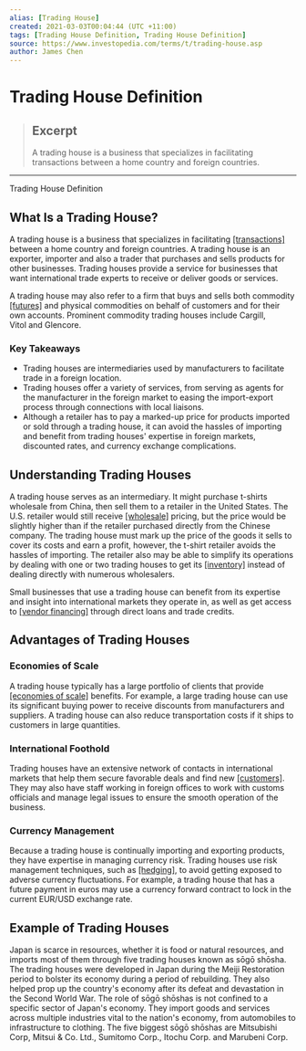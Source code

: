 ```yaml
---
alias: [Trading House]
created: 2021-03-03T00:04:44 (UTC +11:00)
tags: [Trading House Definition, Trading House Definition]
source: https://www.investopedia.com/terms/t/trading-house.asp
author: James Chen
---
```


# Trading House Definition

> ## Excerpt
> A trading house is a business that specializes in facilitating transactions between a home country and foreign countries.

---

Trading House Definition
## What Is a Trading House?

A trading house is a business that specializes in facilitating [[transactions]](https://www.investopedia.com/terms/t/transaction.asp) between a home country and foreign countries. A trading house is an exporter, importer and also a trader that purchases and sells products for other businesses. Trading houses provide a service for businesses that want international trade experts to receive or deliver goods or services.

A trading house may also refer to a firm that buys and sells both commodity [[futures]](https://www.investopedia.com/terms/f/futures.asp) and physical commodities on behalf of customers and for their own accounts. Prominent commodity trading houses include Cargill, Vitol and Glencore.

### Key Takeaways

-   Trading houses are intermediaries used by manufacturers to facilitate trade in a foreign location.
-   Trading houses offer a variety of services, from serving as agents for the manufacturer in the foreign market to easing the import-export process through connections with local liaisons.
-   Although a retailer has to pay a marked-up price for products imported or sold through a trading house, it can avoid the hassles of importing and benefit from trading houses' expertise in foreign markets, discounted rates, and currency exchange complications.

## Understanding Trading Houses

A trading house serves as an intermediary. It might purchase t-shirts wholesale from China, then sell them to a retailer in the United States. The U.S. retailer would still receive [[wholesale]](https://www.investopedia.com/terms/w/wholesaling.asp) pricing, but the price would be slightly higher than if the retailer purchased directly from the Chinese company. The trading house must mark up the price of the goods it sells to cover its costs and earn a profit, however, the t-shirt retailer avoids the hassles of importing. The retailer also may be able to simplify its operations by dealing with one or two trading houses to get its [[inventory]](https://www.investopedia.com/terms/i/inventory.asp) instead of dealing directly with numerous wholesalers.

Small businesses that use a trading house can benefit from its expertise and insight into international markets they operate in, as well as get access to [[vendor financing]](https://www.investopedia.com/terms/v/vendorfinancing.asp) through direct loans and trade credits.

## Advantages of Trading Houses

### Economies of Scale

A trading house typically has a large portfolio of clients that provide [[economies of scale]](https://www.investopedia.com/insights/what-are-economies-of-scale/) benefits. For example, a large trading house can use its significant buying power to receive discounts from manufacturers and suppliers. A trading house can also reduce transportation costs if it ships to customers in large quantities.

### International Foothold

Trading houses have an extensive network of contacts in international markets that help them secure favorable deals and find new [[customers]](https://www.investopedia.com/terms/c/customer.asp). They may also have staff working in foreign offices to work with customs officials and manage legal issues to ensure the smooth operation of the business.

### Currency Management

Because a trading house is continually importing and exporting products, they have expertise in managing currency risk. Trading houses use risk management techniques, such as [[hedging]](https://www.investopedia.com/articles/optioninvestor/07/hedging-intro.asp), to avoid getting exposed to adverse currency fluctuations. For example, a trading house that has a future payment in euros may use a currency forward contract to lock in the current EUR/USD exchange rate.

## Example of Trading Houses

Japan is scarce in resources, whether it is food or natural resources, and imports most of them through five trading houses known as sōgō shōsha. The trading houses were developed in Japan during the Meiji Restoration period to bolster its economy during a period of rebuilding. They also helped prop up the country's economy after its defeat and devastation in the Second World War. The role of sōgō shōshas is not confined to a specific sector of Japan's economy. They import goods and services across multiple industries vital to the nation's economy, from automobiles to infrastructure to clothing. The five biggest sōgō shōshas are Mitsubishi Corp, Mitsui & Co. Ltd., Sumitomo Corp., Itochu Corp. and Marubeni Corp.

